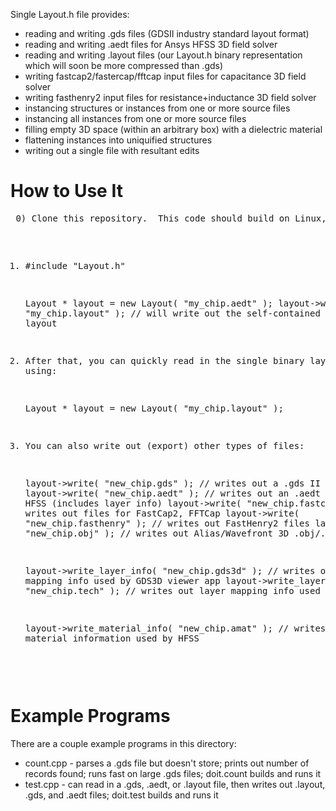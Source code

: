Single Layout.h file provides:

<ul>
<li>reading and writing .gds files (GDSII industry standard layout format)</li>
<li>reading and writing .aedt files for Ansys HFSS 3D field solver</li> 
<li>reading and writing .layout files (our Layout.h binary representation which will soon be more compressed than .gds)</li>
<li>writing fastcap2/fastercap/fftcap input files for capacitance 3D field solver</li>
<li>writing fasthenry2 input files for resistance+inductance 3D field solver</li>
<li>instancing structures or instances from one or more source files</li>
<li>instancing all instances from one or more source files</li>
<li>filling empty 3D space (within an arbitrary box) with a dielectric material</li>
<li>flattening instances into uniquified structures</li>
<li>writing out a single file with resultant edits</li>
</ul>

<h1>How to Use It</h1>
<pre>
 0) Clone this repository.  This code should build on Linux, MacOS, and Cygwin with a C++14 compiler.

 1) #include "Layout.h"

    Layout * layout = new Layout( "my_chip.aedt" );
    layout->write( "my_chip.layout" );    // will write out the self-contained binary layout layout

 2) After that, you can quickly read in the single binary layout file using:

    Layout * layout = new Layout( "my_chip.layout" );  

 3) You can also write out (export) other types of files:
  
    layout->write( "new_chip.gds" );         // writes out a .gds II file
    layout->write( "new_chip.aedt" );        // writes out an .aedt file for HFSS (includes layer info)
    layout->write( "new_chip.fastcap" );     // writes out files for FastCap2, FFTCap 
    layout->write( "new_chip.fasthenry" );   // writes out FastHenry2 files
    layout->write( "new_chip.obj" );         // writes out Alias/Wavefront 3D .obj/.mtl files 

    layout->write_layer_info( "new_chip.gds3d" );    // writes out layer mapping info used by GDS3D viewer app
    layout->write_layer_info( "new_chip.tech" );     // writes out layer mapping info used by HFSS

    layout->write_material_info( "new_chip.amat" );  // writes out material information used by HFSS
</pre>

<h1>Example Programs</h1>

<p>
There are a couple example programs in this directory:
<ul>
<li>count.cpp - parses a .gds file but doesn't store; prints out number of records found; runs fast on large .gds files; doit.count builds and runs it</li>
<li>test.cpp - can read in a .gds, .aedt, or .layout file, then writes out .layout, .gds, and .aedt files; doit.test builds and runs it</li>
</ul>
